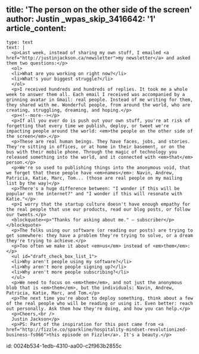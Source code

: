 title: 'The person on the other side of the screen'
author: Justin
_wpas_skip_3416642: '1'
article_content:
  -
    type: text
    text: |
      <p>Last week, instead of sharing my own stuff, I emailed <a href="http://justinjackson.ca/newsletter">my newsletter</a> and asked them two questions:</p>
      <ol>
      <li>What are you working on right now?</li>
      <li>What's your biggest struggle?</li>
      </ol>
      <p>I received hundreds and hundreds of replies. It took me a whole week to answer them all. Each email I received was accompanied by a grinning avatar in Gmail: real people. Instead of me writing for them, they shared with me. Wonderful people, from around the world, who are creating, struggling, dreaming, and hoping.</p>
      <p><!--more--></p>
      <p>If all you ever do is push out your own stuff, you're at risk of forgetting that every time we publish, deploy, or tweet we're impacting people around the world: <em>the people on the other side of the screen</em>.</p>
      <p>These are real human beings. They have faces, jobs, and stories. They're sitting in offices, or at home in their basement, or on the bus with their mobile phone. Through the magic of technology you released something into the world, and it connected with <em>that</em> person.</p>
      <p>We're so used to publishing things into the anonymous void, that we forget that these people have <em>names</em>: Navin, Andrew, Patricia, Katie, Marc, Tom... (those are real people on my mailing list by the way)</p>
      <p>There's a huge difference between: "I wonder if this will be popular on the internet?" and "I wonder if this will resonate with Katie."</p>
      <p>I worry that the startup culture doesn't have enough empathy for the real people that use our products, read our blog posts, or follow our tweets.</p>
      <blockquote><p>"Thanks for asking about me." – subscriber</p></blockquote>
      <p>The folks using our software (or reading our posts) are trying to get somewhere: they have a problem they're trying to solve, or a dream they're trying to achieve.</p>
      <p>Too often we make it about <em>us</em> instead of <em>them</em>:</p>
      <ul id="draft_check_box_list_1">
      <li>Why aren't people using my software?</li>
      <li>Why aren't more people signing up?</li>
      <li>Why aren't more people subscribing?</li>
      </ul>
      <p>We need to focus on <em>them</em>, and not just the anonymous blob that is <em>them</em>, but the individuals: Navin, Andrew, Patricia, Katie, Marc, and Tom.</p>
      <p>The next time you're about to deploy something, think about a few of the real people who will be reading or using it. Even better: reach out personally. Ask them how they're doing, and how you can help.</p>
      <p>Cheers,<br />
      Justin Jackson</p>
      <p>PS: Part of the inspiration for this post came from <a href="http://fizzle.co/sparkline/hospitality-mindset-revolutionized-business-fs066">this episode on Fizzle</a>. It's a beauty.</p>
      
id: 0024b534-1edb-4310-aa00-c2f963b2855c
